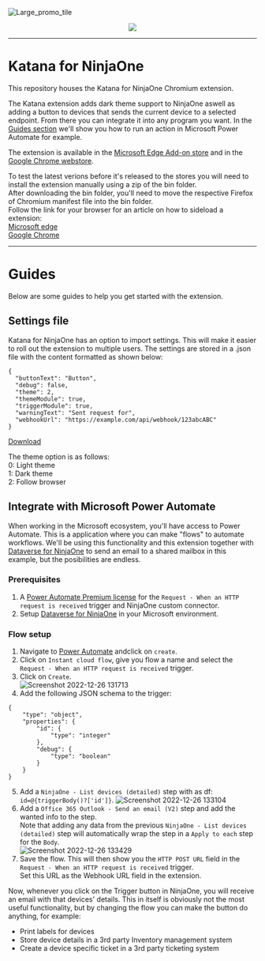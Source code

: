 ![Large_promo_tile](https://user-images.githubusercontent.com/47614276/221411640-0e8a1443-e33f-434a-8a81-b97ca8402d5c.png)
<p align="center">
  <a href="https://www.paypal.com/donate/?hosted_button_id=PLM7Q4RRJK48N" target="_blank">
    <img src="https://img.shields.io/badge/Donate-PayPal-green.svg"/>
  </a>
</p>

---

# Katana for NinjaOne
This repository houses the Katana for NinjaOne Chromium extension.

The Katana extension adds dark theme support to NinjaOne aswell as adding a button to devices that sends the current device to a selected endpoint.
From there you can integrate it into any program you want.
In the [Guides section](https://github.com/Vertco/KatanaForNinjaOne/edit/main/README.md#guides) we'll show you how to run an action in Microsoft Power Automate for example.

The extension is available in the [Microsoft Edge Add-on store](https://microsoftedge.microsoft.com/addons/detail/trigger-for-ninjaone/elakkmlooholefhpllcioobeepoombdn) and in the [Google Chrome webstore](https://chrome.google.com/webstore/detail/trigger-for-ninjaone/jlkhefmehegjclbdmipbedombllgmgpd).

To test the latest verions before it's released to the stores you will need to install the extension manually using a zip of the bin folder.<br>
After downloading the bin folder, you'll need to move the respective Firefox of Chromium manifest file into the bin folder.<br>
Follow the link for your browser for an article on how to sideload a extension:<br>
[Microsoft edge](https://learn.microsoft.com/en-us/microsoft-edge/extensions-chromium/getting-started/extension-sideloading)<br>
[Google Chrome](https://developer.chrome.com/docs/extensions/mv3/getstarted/development-basics/#load-unpacked)

---
# Guides
Below are some guides to help you get started with the extension.

## Settings file
Katana for NinjaOne has an option to import settings. This will make it easier to roll out the extension to multiple users.
The settings are stored in a .json file with the content formatted as shown below:
```
{
  "buttonText": "Button",
  "debug": false,
  "theme": 2,
  "themeModule": true,
  "triggerModule": true,
  "warningText": "Sent request for",
  "webhookUrl": "https://example.com/api/webhook/123abcABC"
}
```
[Download](https://raw.githubusercontent.com/Vertco/KatanaForNinjaOne/main/settings.json)

The theme option is as follows:<br>
0: Light theme<br>
1: Dark theme<br>
2: Follow browser<br>

## Integrate with Microsoft Power Automate
When working in the Microsoft ecosystem, you'll have access to Power Automate. This is a application where you can make "flows" to automate workflows.
We'll be using this functionality and this extension together with [Dataverse for NinjaOne](https://github.com/Vertco/DataverseForNinjaOne) to send an email to a shared mailbox in this example, but the posibilities are endless.

### Prerequisites
1. A [Power Automate Premium license](https://powerautomate.microsoft.com/pricing/) for the `Request - When an HTTP request is received` trigger and NinjaOne custom connector.
2. Setup [Dataverse for NinjaOne](https://github.com/Vertco/DataverseForNinjaOne#client-app-setup) in your Microsoft environment.

### Flow setup
1. Navigate to [Power Automate](https://make.powerautomate.com/) andclick on `create`.
2. Click on `Instant cloud flow`, give you flow a name and select the `Request - When an HTTP request is received` trigger.
3. Click on `Create`.<br>
![Screenshot 2022-12-26 131713](https://user-images.githubusercontent.com/47614276/209548156-9ddd0a3c-c6d4-40ba-9471-66e7fdc851db.png)
4. Add the following JSON schema to the trigger:
```
{
    "type": "object",
    "properties": {
        "id": {
            "type": "integer"
        },
        "debug": {
            "type": "boolean"
        }
    }
}
```
5. Add a `NinjaOne - List devices (detailed)` step with as df: `id=@{triggerBody()?['id']}`.
![Screenshot 2022-12-26 133104](https://user-images.githubusercontent.com/47614276/209549453-9c940586-006c-4c04-965e-81170cab22a8.png)
6. Add a `Office 365 Outlook - Send an email (V2)` step and add the wanted info to the step.<br>
Note that adding any data from the previous `NinjaOne - List devices (detailed)` step will automatically wrap the step in a `Apply to each` step for the `Body`.<br>
![Screenshot 2022-12-26 133429](https://user-images.githubusercontent.com/47614276/209549980-d0cd4f02-8204-4bc0-8bfd-b9863b1b8fbf.png)
7. Save the flow. This will then show you the `HTTP POST URL` field in the `Request - When an HTTP request is received` trigger.<br>
Set this URL as the Webhook URL field in the extension.

Now, whenever you click on the Trigger button in NinjaOne, you will receive an email with that devices' details.
This in itself is obviously not the most useful functionality, but by changing the flow you can make the button do anything, for example:
- Print labels for devices
- Store device details in a 3rd party Inventory management system
- Create a device specific ticket in a 3rd party ticketing system
